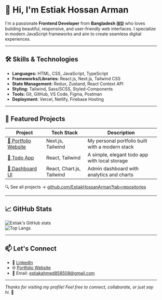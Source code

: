 # 👋 Hi, I'm Estiak Hossan Arman

I'm a passionate **Frontend Developer** from **Bangladesh 🇧🇩** who loves building beautiful, responsive, and user-friendly web interfaces. I specialize in modern JavaScript frameworks and aim to create seamless digital experiences.

---

## 🛠️ Skills & Technologies

- **Languages:** HTML, CSS, JavaScript, TypeScript
- **Frameworks/Libraries:** React.js, Next.js, Tailwind CSS
- **State Management:** Redux, Zustand, React Context API
- **Styling:** Tailwind, Sass/SCSS, Styled-Components
- **Tools:** Git, GitHub, VS Code, Figma, Postman
- **Deployment:** Vercel, Netlify, Firebase Hosting

---

## 📂 Featured Projects

| Project | Tech Stack | Description |
|--------|------------|-------------|
| [🔗 Portfolio Website](https://github.com/EstiakHossanArman/portfolio) | Next.js, Tailwind | My personal portfolio built with a modern stack |
| [🔗 Todo App](https://github.com/EstiakHossanArman/todo-app) | React, Tailwind | A simple, elegant todo app with local storage |
| [🔗 Dashboard UI](https://github.com/EstiakHossanArman/dashboard-ui) | React, Chart.js, Tailwind | Admin dashboard with analytics and charts |

🔍 See all projects → [github.com/EstiakHossanArman?tab=repositories](https://github.com/EstiakHossanArman?tab=repositories)

---

## 📈 GitHub Stats

![Estiak's GitHub stats](https://github-readme-stats.vercel.app/api?username=EstiakHossanArman&show_icons=true&theme=radical)  
![Top Langs](https://github-readme-stats.vercel.app/api/top-langs/?username=EstiakHossanArman&layout=compact&theme=radical)

---

## 📫 Let's Connect

- 💼 [LinkedIn](https://linkedin.com/in/estiak-ahmed)
- 🌐 [Portfolio Website](https://estiakhossanarman.com)
- 📧 Email: estiakahmed858508@gmail.com

---

_Thanks for visiting my profile! Feel free to connect, collaborate, or just say hi._ 👋

